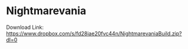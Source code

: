 # Nightmarevania
Download Link: https://www.dropbox.com/s/fd28iae20fvc44n/NightmarevaniaBuild.zip?dl=0
